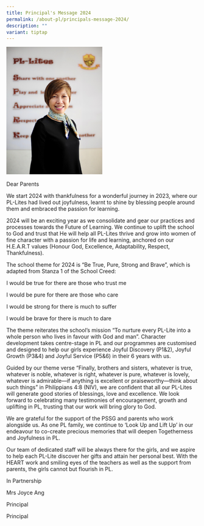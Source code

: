 ```yaml
---
title: Principal's Message 2024
permalink: /about-pl/principals-message-2024/
description: ""
variant: tiptap
---
```

<div class="isomer-image-wrapper"><img style="width:50%;height:50%" height="auto" width="100%" src="/images/About%20PL/Principal's%20Message%202023/P1.jpg"></div><p>Dear Parents</p><p>We start 2024 with thankfulness for a wonderful journey in 2023, where our PL-Lites had lived out joyfulness, learnt to shine by blessing people around them and embraced the passion for learning.</p><p>2024 will be an exciting year as we consolidate and gear our practices and processes towards the Future of Learning. We continue to uplift the school to God and trust that He will help all PL-Lites thrive and grow into women of fine character with a passion for life and learning, anchored on our H.E.A.R.T values (Honour God, Excellence, Adaptability, Respect, Thankfulness).</p><p>The school theme for 2024 is “Be True, Pure, Strong and Brave”, which is adapted from Stanza 1 of the School Creed:</p><p>I would be true for there are those who trust me</p><p>I would be pure for there are those who care</p><p>I would be strong for there is much to suffer</p><p>I would be brave for there is much to dare</p><p>The theme reiterates the school’s mission “To nurture every PL-Lite into a whole person who lives in favour with God and man”. Character development takes centre-stage in PL and our programmes are customised and designed to help our girls experience Joyful Discovery (P1&amp;2), Joyful Growth (P3&amp;4) and Joyful Service (P5&amp;6) in their 6 years with us.</p><p>Guided by our theme verse “Finally, brothers and sisters, whatever is true, whatever is noble, whatever is right, whatever is pure, whatever is lovely, whatever is admirable—if anything is excellent or praiseworthy—think about such things” in Philippians 4:8 (NIV), we are confident that all our PL-Lites will generate good stories of blessings, love and excellence. We look forward to celebrating many testimonies of encouragement, growth and uplifting in PL, trusting that our work will bring glory to God.</p><p>We are grateful for the support of the PSSG and parents who work alongside us. As one PL family, we continue to ‘Look Up and Lift Up’ in our endeavour to co-create precious memories that will deepen Togetherness and Joyfulness in PL.</p><p>Our team of dedicated staff will be always there for the girls, and we aspire to help each PL-Lite discover her gifts and attain her personal best. With the HEART work and smiling eyes of the teachers as well as the support from parents, the girls cannot but flourish in PL.</p><p>In Partnership</p><p>Mrs Joyce Ang</p><p>Principal</p><p>Principal</p>